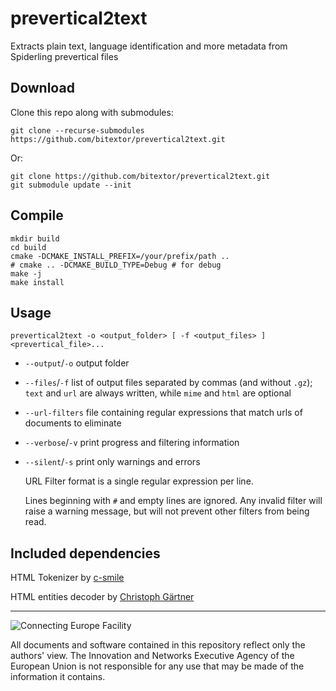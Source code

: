 # prevertical2text
Extracts plain text, language identification and more metadata from Spiderling prevertical files

## Download
Clone this repo along with submodules:
```
git clone --recurse-submodules https://github.com/bitextor/prevertical2text.git
```
Or:
```
git clone https://github.com/bitextor/prevertical2text.git
git submodule update --init
```

## Compile
```
mkdir build
cd build
cmake -DCMAKE_INSTALL_PREFIX=/your/prefix/path ..
# cmake .. -DCMAKE_BUILD_TYPE=Debug # for debug
make -j
make install
```

## Usage
```
prevertical2text -o <output_folder> [ -f <output_files> ] <prevertical_file>...
```
* `--output`/`-o` output folder
* `--files`/`-f` list of output files separated by commas (and without `.gz`); `text` and `url` are always written, while `mime` and `html` are optional
* `--url-filters` file containing regular expressions that match urls of documents to eliminate
* `--verbose`/`-v` print progress and filtering information
* `--silent`/`-s` print only warnings and errors

  URL Filter format is a single regular expression per line.

  Lines beginning with `#` and empty lines are ignored. Any invalid filter will raise a warning message, but will not prevent other filters from being read.

## Included dependencies
HTML Tokenizer by [c-smile](https://www.codeproject.com/Articles/14076/Fast-and-Compact-HTML-XML-Scanner-Tokenizer)

HTML entities decoder by [Christoph Gärtner](https://bitbucket.org/cggaertner/cstuff/src/master/entities.c)
___

![Connecting Europe Facility](https://www.paracrawl.eu/images/logo_en_cef273x39.png)

All documents and software contained in this repository reflect only the authors' view. The Innovation and Networks Executive Agency of the European Union is not responsible for any use that may be made of the information it contains.
